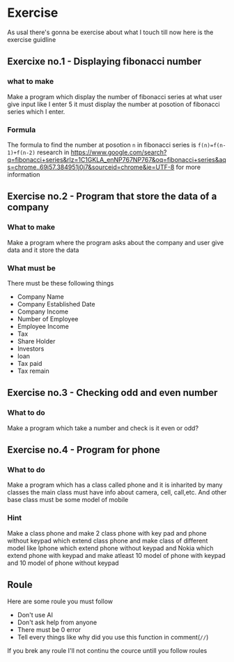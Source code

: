 # Exercise
As usal there's gonna be exercise about what I touch till now here is the exercise guidline
## Exercixe no.1 - Displaying fibonacci number
### what to make
Make a program which display the number of fibonacci series at what user give input like I enter 5 it must display the number at posotion of fibonacci series which I enter.
### Formula
The formula to find the number at posotion `n` in fibonacci series is `f(n)=f(n-1)+f(n-2)` research in https://www.google.com/search?q=fibonacci+series&rlz=1C1GKLA_enNP767NP767&oq=fibonacci+series&aqs=chrome..69i57.384951j0j7&sourceid=chrome&ie=UTF-8 for more information
## Exercise no.2 - Program that store the data of a company
### What to make 
Make a program where the program asks about the company and user give data and it store the data
### What must be
There must be these following things
- Company Name
- Company Established Date
- Company Income 
- Number of Employee
- Employee Income
- Tax
- Share Holder
- Investors
- loan
- Tax paid
- Tax remain
## Exercise no.3 - Checking odd and even number
### What to do
Make a program which take a number and check is it even or odd? 
## Exercise no.4 - Program for phone
### What to do
Make a program which has a class called phone and it is inharited by many classes the main class must have info about camera, cell, call,etc. And other base class must be some model of mobile
### Hint
Make a class phone and make 2 class phone with key pad and phone without keypad which extend class phone and make class of different model like Iphone which extend phone without keypad and Nokia which extend phone with keypad and make atleast 10 model of phone with keypad and 10 model of phone without keypad
## Roule
Here are some roule you must follow 
- Don't use AI
- Don't ask help from anyone
- There must be 0 error
- Tell every things like why did you use this function in comment(`//`)

If you brek any roule I'll not continu the cource untill you follow roules